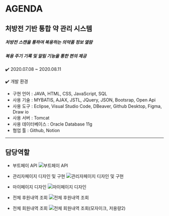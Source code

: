# AGENDA
## 처방전 기반 통합 약 관리 시스템
##### 처방전 스캔을 통하여 복용하는 의약품 정보 열람
##### 복용 주기 기록 및 알림 기능을 통한 편의 제공

✔️ 2020.07.08 ~ 2020.08.11

✔️ 개발 환경
- 구현 언어 : JAVA, HTML, CSS, JavaScript, SQL
- 사용 기술 : MYBATIS, AJAX, JSTL, JQuery, JSON, Bootsrap, Open Api
- 사용 도구 : Eclipse, Visual Studio Code, DBeaver, Github Desktop, Figma, Draw io
- 사용 서버 : Tomcat
- 사용 데이터베이스 : Oracle Database 11g
- 협업 툴 : Github, Notion

---
## 담당역할
- 부트페이 API
![부트페이 API](https://user-images.githubusercontent.com/68312957/108027260-3d78b880-706d-11eb-86f9-8979b531babc.gif)

- 관리자페이지 디자인 및 구현
![관리자페이지 디자인 및 구현](https://user-images.githubusercontent.com/68312957/108027300-4cf80180-706d-11eb-8f96-510dccef5b57.gif)

- 마이페이지 디자인
![마이페이지 디자인](https://user-images.githubusercontent.com/68312957/108027312-51241f00-706d-11eb-90fd-6a23e5b55733.gif)

- 전체 후원내역 조회
![전체 후원내역 조회](https://user-images.githubusercontent.com/68312957/108027328-571a0000-706d-11eb-9197-ea6499695d10.gif)

- 전체 회원내역 조회
![전체 회원내역 조회(모자이크, 저용량2)](https://user-images.githubusercontent.com/68312957/108032095-47061e80-7075-11eb-8238-d699e413d6fb.gif)
